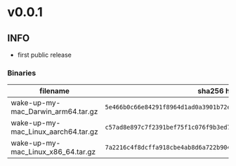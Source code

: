 # v0.0.1

## INFO
- first public release

### Binaries

filename | sha256 hash
-------- | ------------
wake-up-my-mac_Darwin_arm64.tar.gz | `5e466b0c66e84291f8964d1ad0a3901b72e14c0900677dd041ac4dd28659f402`
wake-up-my-mac_Linux_aarch64.tar.gz | `c57ad8e897c7f2391bef75f1c076f9b3ed71c3f5e3d96a3eadfdabfdf341f0ab`
wake-up-my-mac_Linux_x86_64.tar.gz | `7a2216c4f8dcffa918cbe4ab8d6a722b9048a10588d4b2758c1c68ddef301e66`
